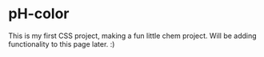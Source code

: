 # pH-color
This is my first CSS project, making a fun little chem project. 
Will be adding functionality to this page later.  :)
